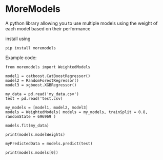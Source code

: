# MoreModels

A python library allowing you to use multiple models using the weight of each model based on their performance

install using 
```
pip install moremodels
```

Example code:

```
from moremodels import WeightedModels

model1 = catboost.CatBoostRegressor()
model2 = RandomForestRegressor()
model3 = xgboost.XGBRegressor()

my_data = pd.read('my_data.csv')
test = pd.read('test.csv)

my_models = [model1, model2, model3]
models = WeightedModels( models = my_models, trainSplit = 0.8, randomState = 696969 )

models.fit(my_data)

print(models.modelWeights)

myPredictedData = models.predict(test)

print(models.models[0])

```